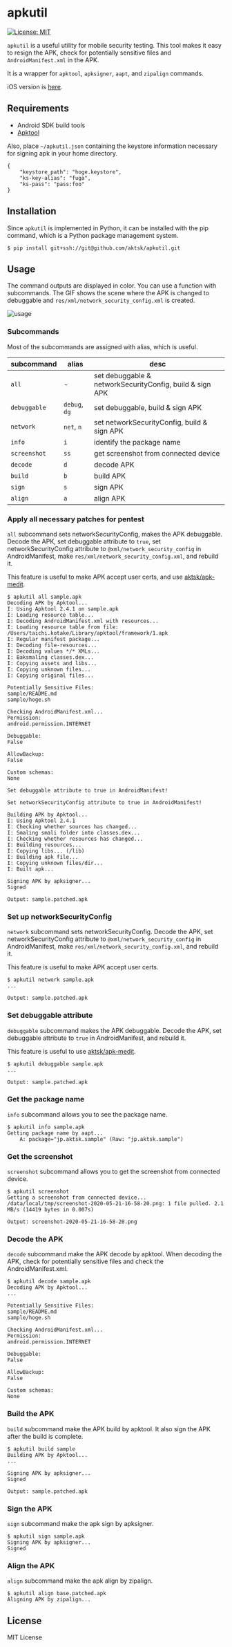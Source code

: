 # apkutil

[![License: MIT](https://img.shields.io/badge/License-MIT-blue.svg)](https://github.com/aktsk/apkutil/blob/master/LICENSE)

`apkutil` is a useful utility for mobile security testing.
This tool makes it easy to resign the APK, check for potentially sensitive files and `AndroidManifest.xml` in the APK.

It is a wrapper for `apktool`, `apksigner`, `aapt`, and `zipalign` commands.

iOS version is [here](https://github.com/aktsk/ipautil).

## Requirements

- Android SDK build tools
- [Apktool](https://ibotpeaches.github.io/Apktool/)

Also, place `~/apkutil.json` containing the keystore information necessary for signing apk in your home directory.

```
{
    "keystore_path": "hoge.keystore",
    "ks-key-alias": "fuga",
    "ks-pass": "pass:foo"
}
```

## Installation

Since `apkutil` is implemented in Python, it can be installed with the pip command, which is a Python package management system.

```
$ pip install git+ssh://git@github.com/aktsk/apkutil.git
```

## Usage

The command outputs are displayed in color. You can use a function with subcommands.
The GIF shows the scene where the APK is changed to debuggable and `res/xml/network_security_config.xml` is created.

![usage](./img/usage.gif)

### Subcommands

Most of the subcommands are assigned with alias, which is useful.

| subcommand   | alias         | desc                                                     |
| ------------ | ------------- | -------------------------------------------------------- |
| `all`        | -             | set debuggable & networkSecurityConfig, build & sign APK |
| `debuggable` | `debug`, `dg` | set debuggable, build & sign APK                         |
| `network`    | `net`, `n`    | set networkSecurityConfig, build & sign APK              |
| `info`       | `i`           | identify the package name                                |
| `screenshot` | `ss`          | get screenshot from connected device                     |
| `decode`     | `d`           | decode APK                                               |
| `build`      | `b`           | build APK                                                |
| `sign`       | `s`           | sign APK                                                 |
| `align`      | `a`           | align APK                                                |

### Apply all necessary patches for pentest

`all` subcommand sets networkSecurityConfig, makes the APK debuggable.
Decode the APK, set debuggable attribute to `true`, set networkSecurityConfig attribute to `@xml/network_security_config` in AndroidManifest, make `res/xml/network_security_config.xml`, and rebuild it.

This feature is useful to make APK accept user certs, and use [aktsk/apk-medit](https://github.com/aktsk/apk-medit).

```
$ apkutil all sample.apk
Decoding APK by Apktool...
I: Using Apktool 2.4.1 on sample.apk
I: Loading resource table...
I: Decoding AndroidManifest.xml with resources...
I: Loading resource table from file: /Users/taichi.kotake/Library/apktool/framework/1.apk
I: Regular manifest package...
I: Decoding file-resources...
I: Decoding values */* XMLs...
I: Baksmaling classes.dex...
I: Copying assets and libs...
I: Copying unknown files...
I: Copying original files...

Potentially Sensitive Files:
sample/README.md
sample/hoge.sh

Checking AndroidManifest.xml...
Permission:
android.permission.INTERNET

Debuggable:
False

AllowBackup:
False

Custom schemas:
None

Set debuggable attribute to true in AndroidManifest!

Set networkSecurityConfig attribute to true in AndroidManifest!

Building APK by Apktool...
I: Using Apktool 2.4.1
I: Checking whether sources has changed...
I: Smaling smali folder into classes.dex...
I: Checking whether resources has changed...
I: Building resources...
I: Copying libs... (/lib)
I: Building apk file...
I: Copying unknown files/dir...
I: Built apk...

Signing APK by apksigner...
Signed

Output: sample.patched.apk
```

### Set up networkSecurityConfig

`network` subcommand sets networkSecurityConfig.
Decode the APK, set networkSecurityConfig attribute to `@xml/network_security_config` in AndroidManifest, make `res/xml/network_security_config.xml`, and rebuild it.

This feature is useful to make APK accept user certs.

```
$ apkutil network sample.apk
...

Output: sample.patched.apk
```

### Set debuggable attribute

`debuggable` subcommand makes the APK debuggable.
Decode the APK, set debuggable attribute to `true` in AndroidManifest, and rebuild it.

This feature is useful to use [aktsk/apk-medit](https://github.com/aktsk/apk-medit).

```
$ apkutil debuggable sample.apk
...

Output: sample.patched.apk
```

### Get the package name

`info` subcommand allows you to see the package name.

```
$ apkutil info sample.apk
Getting package name by aapt...
    A: package="jp.aktsk.sample" (Raw: "jp.aktsk.sample")
```

### Get the screenshot

`screenshot` subcommand allows you to get the screenshot from connected device.

```
$ apkutil screenshot
Getting a screenshot from connected device...
/data/local/tmp/screenshot-2020-05-21-16-58-20.png: 1 file pulled. 2.1 MB/s (14419 bytes in 0.007s)

Output: screenshot-2020-05-21-16-58-20.png
```

### Decode the APK

`decode` subcommand make the APK decode by apktool.
When decoding the APK, check for potentially sensitive files and check the AndroidManifest.xml.

```
$ apkutil decode sample.apk
Decoding APK by Apktool...
...

Potentially Sensitive Files:
sample/README.md
sample/hoge.sh

Checking AndroidManifest.xml...
Permission:
android.permission.INTERNET

Debuggable:
False

AllowBackup:
False

Custom schemas:
None
```

### Build the APK

`build` subcommand make the APK build by apktool.
It also sign the APK after the build is complete.

```
$ apkutil build sample
Building APK by Apktool...
...

Signing APK by apksigner...
Signed

Output: sample.patched.apk
```

### Sign the APK

`sign` subcommand make the apk sign by apksigner.

```
$ apkutil sign sample.apk
Signing APK by apksigner...
Signed
```

### Align the APK

`align` subcommand make the apk align by zipalign.

```
$ apkutil align base.patched.apk
Aligning APK by zipalign...
```

## License

MIT License
